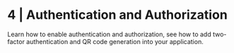 # 4 | Authentication and Authorization
Learn how to enable authentication and authorization, see how to add two-factor authentication and QR code generation into your application.